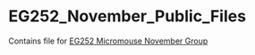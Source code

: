 # EG252_November_Public_Files
Contains file for [EG252 Micromouse November Group](eg252november.wordpress.com)
